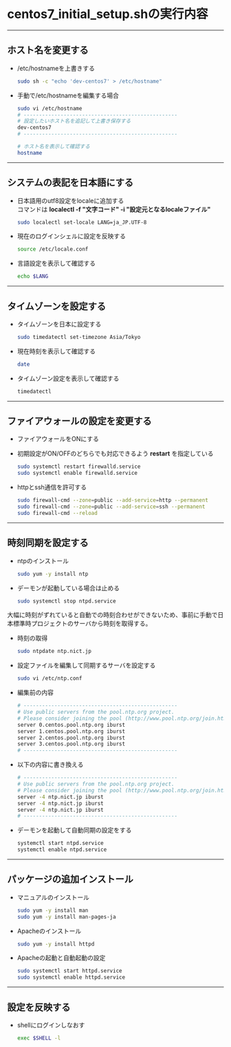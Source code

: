# centos7_initial_setup.shの実行内容

---

## ホスト名を変更する

* /etc/hostnameを上書きする

  ```bash
  sudo sh -c "echo 'dev-centos7' > /etc/hostname"
  ```

* 手動で/etc/hostnameを編集する場合

  ```bash
  sudo vi /etc/hostname
  # --------------------------------------------------
  # 設定したいホスト名を追記して上書き保存する
  dev-centos7
  # --------------------------------------------------

  # ホスト名を表示して確認する
  hostname
  ```

---

## システムの表記を日本語にする

* 日本語用のutf8設定をlocaleに追加する  
  コマンドは **localectl -f "文字コード" -i "設定元となるlocaleファイル"**

  ```bash
  sudo localectl set-locale LANG=ja_JP.UTF-8
  ```

* 現在のログインシェルに設定を反映する

  ```bash
  source /etc/locale.conf
  ```

* 言語設定を表示して確認する

  ```bash
  echo $LANG
  ```

---

## タイムゾーンを設定する

* タイムゾーンを日本に設定する

  ```bash
  sudo timedatectl set-timezone Asia/Tokyo
  ```

* 現在時刻を表示して確認する

  ```bash
  date
  ```

* タイムゾーン設定を表示して確認する

  ```bash
  timedatectl
  ```

---

## ファイアウォールの設定を変更する

* ファイアウォールをONにする
* 初期設定がON/OFFのどちらでも対応できるよう **restart** を指定している

  ```bash
  sudo systemctl restart firewalld.service
  sudo systemctl enable firewalld.service
  ```

* httpとssh通信を許可する

  ```bash
  sudo firewall-cmd --zone=public --add-service=http --permanent
  sudo firewall-cmd --zone=public --add-service=ssh --permanent
  sudo firewall-cmd --reload
  ```

---

## 時刻同期を設定する

* ntpのインストール

  ```bash
  sudo yum -y install ntp
  ```

* デーモンが起動している場合は止める

  ```bash
  sudo systemctl stop ntpd.service
  ```

大幅に時刻がずれていると自動での時刻合わせができないため、事前に手動で日本標準時プロジェクトのサーバから時刻を取得する。

* 時刻の取得

  ```bash
  sudo ntpdate ntp.nict.jp
  ```

* 設定ファイルを編集して同期するサーバを設定する

  ```bash
  sudo vi /etc/ntp.conf
  ```

* 編集前の内容

  ```bash
  # --------------------------------------------------
  # Use public servers from the pool.ntp.org project.
  # Please consider joining the pool (http://www.pool.ntp.org/join.html).
  server 0.centos.pool.ntp.org iburst
  server 1.centos.pool.ntp.org iburst
  server 2.centos.pool.ntp.org iburst
  server 3.centos.pool.ntp.org iburst
  # --------------------------------------------------
  ```

* 以下の内容に書き換える

  ```bash
  # --------------------------------------------------
  # Use public servers from the pool.ntp.org project.
  # Please consider joining the pool (http://www.pool.ntp.org/join.html).
  server -4 ntp.nict.jp iburst
  server -4 ntp.nict.jp iburst
  server -4 ntp.nict.jp iburst
  # --------------------------------------------------
  ```

* デーモンを起動して自動同期の設定をする

  ```bash
  systemctl start ntpd.service
  systemctl enable ntpd.service
  ```

---

## パッケージの追加インストール

* マニュアルのインストール

  ```bash
  sudo yum -y install man
  sudo yum -y install man-pages-ja
  ```

* Apacheのインストール

  ```bash
  sudo yum -y install httpd
  ```

* Apacheの起動と自動起動の設定

  ```bash
  sudo systemctl start httpd.service
  sudo systemctl enable httpd.service
  ```

---

## 設定を反映する

* shellにログインしなおす

  ```bash
  exec $SHELL -l
  ```
